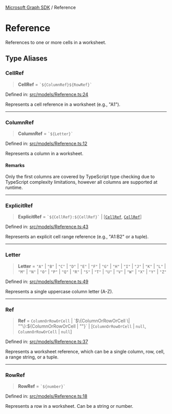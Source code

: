 [Microsoft Graph SDK](README.md) / Reference

# Reference

References to one or more cells in a worksheet.

## Type Aliases

### CellRef

> **CellRef** = `` `${ColumnRef}${RowRef}` ``

Defined in: [src/models/Reference.ts:24](https://github.com/Future-Secure-AI/sharepoint-workbook/blob/main/src/models/Reference.ts#L24)

Represents a cell reference in a worksheet (e.g., "A1").

***

### ColumnRef

> **ColumnRef** = `` `${Letter}` ``

Defined in: [src/models/Reference.ts:12](https://github.com/Future-Secure-AI/sharepoint-workbook/blob/main/src/models/Reference.ts#L12)

Represents a column in a worksheet.

#### Remarks

Only the first columns are covered by TypeScript type checking due to TypeScript complexity limitations, however all columns are supported at runtime.

***

### ExplicitRef

> **ExplicitRef** = `` `${CellRef}:${CellRef}` `` \| \[[`CellRef`](#cellref), [`CellRef`](#cellref)\]

Defined in: [src/models/Reference.ts:43](https://github.com/Future-Secure-AI/sharepoint-workbook/blob/main/src/models/Reference.ts#L43)

Represents an explicit cell range reference (e.g., "A1:B2" or a tuple).

***

### Letter

> **Letter** = `"A"` \| `"B"` \| `"C"` \| `"D"` \| `"E"` \| `"F"` \| `"G"` \| `"H"` \| `"I"` \| `"J"` \| `"K"` \| `"L"` \| `"M"` \| `"N"` \| `"O"` \| `"P"` \| `"Q"` \| `"R"` \| `"S"` \| `"T"` \| `"U"` \| `"V"` \| `"W"` \| `"X"` \| `"Y"` \| `"Z"`

Defined in: [src/models/Reference.ts:49](https://github.com/Future-Secure-AI/sharepoint-workbook/blob/main/src/models/Reference.ts#L49)

Represents a single uppercase column letter (A-Z).

***

### Ref

> **Ref** = `ColumnOrRowOrCell` \| \`$\{ColumnOrRowOrCell \| ""\}:$\{ColumnOrRowOrCell \| ""\}\` \| \[`ColumnOrRowOrCell` \| `null`, `ColumnOrRowOrCell` \| `null`\]

Defined in: [src/models/Reference.ts:37](https://github.com/Future-Secure-AI/sharepoint-workbook/blob/main/src/models/Reference.ts#L37)

Represents a worksheet reference, which can be a single column, row, cell, a range string, or a tuple.

***

### RowRef

> **RowRef** = `` `${number}` ``

Defined in: [src/models/Reference.ts:18](https://github.com/Future-Secure-AI/sharepoint-workbook/blob/main/src/models/Reference.ts#L18)

Represents a row in a worksheet. Can be a string or number.
